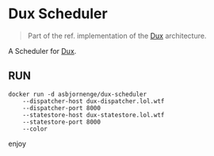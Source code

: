 # Dux Scheduler 

>Part of the ref. implementation of the [Dux](https://github.com/asbjornenge/dux) architecture.

A Scheduler for [Dux](https://github.com/asbjornenge/dux).  

## RUN

    docker run -d asbjornenge/dux-scheduler
        --dispatcher-host dux-dispatcher.lol.wtf 
        --dispatcher-port 8000 
        --statestore-host dux-statestore.lol.wtf 
        --statestore-port 8000 
        --color

enjoy
